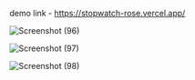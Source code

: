 
demo link - https://stopwatch-rose.vercel.app/

![Screenshot (96)](https://github.com/RuchiAgrawal9186/PRODIGY/assets/112552732/92025cda-7ae9-42f9-92b0-4f8e981e3b10)

![Screenshot (97)](https://github.com/RuchiAgrawal9186/PRODIGY/assets/112552732/d74b7ce2-c733-4e6f-afa3-3d46c7defd8e)

![Screenshot (98)](https://github.com/RuchiAgrawal9186/PRODIGY/assets/112552732/ff919966-c807-4f40-9074-c7e0e07a2b8c)
